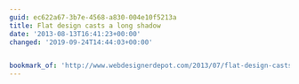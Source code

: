 ```yaml
---
guid: ec622a67-3b7e-4568-a830-004e10f5213a
title: Flat design casts a long shadow
date: '2013-08-13T16:41:23+00:00'
changed: '2019-09-24T14:44:03+00:00'


bookmark_of: 'http://www.webdesignerdepot.com/2013/07/flat-design-casts-a-long-shadow/'
---
```




